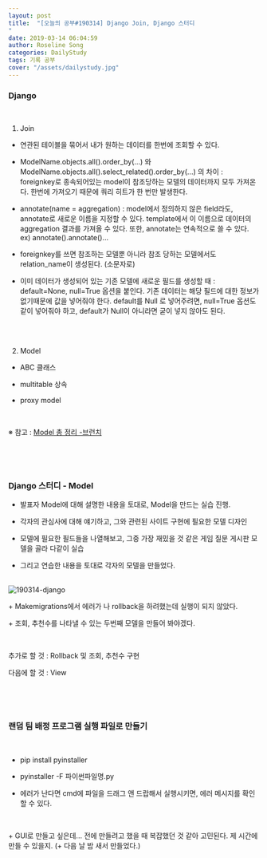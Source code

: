```yaml
---
layout: post
title:  "[오늘의 공부#190314] Django Join, Django 스터디
"
date: 2019-03-14 06:04:59
author: Roseline Song
categories: DailyStudy
tags: 기록 공부
cover: "/assets/dailystudy.jpg"
---
```


### Django 

<br>

1. Join 

- 연관된 테이블을 묶어서 내가 원하는 데이터를 한번에 조회할 수 있다.

- ModelName.objects.all().order_by(...) 와 ModelName.objects.all().select_related().order_by(...) 의 차이 : foreignkey로 종속되어있는 model이 참조당하는 모델의 데이터까지 모두 가져온다. 한번에 가져오기 때문에 쿼리 히트가 한 번만 발생한다.

- annotate(name = aggregation) : model에서 정의하지 않은 field라도, annotate로 새로운 이름을 지정할 수 있다. template에서 이 이름으로  데이터의 aggregation 결과를 가져올 수 있다. 또한, annotate는 연속적으로 쓸 수 있다. ex) annotate().annotate()...

- foreignkey를 쓰면 참조하는 모델뿐 아니라 참조 당하는 모델에서도 relation_name이 생성된다. (소문자로)

- 이미 데이터가 생성되어 있는 기존 모델에 새로운 필드를 생성할 때 : default=None, null=True 옵션을 붙인다. 기존 데이터는 해당 필드에 대한 정보가 없기때문에 값을 넣어줘야 한다. default를 Null 로 넣어주려면, null=True 옵션도 같이 넣어줘야 하고, default가 Null이 아니라면 굳이 넣지 않아도 된다. 

<br>​

2. Model

- ABC 클래스

- multitable 상속

- proxy model

​

※ 참고 : [Model 총 정리 -브런치](https://brunch.co.kr/@ddangdol/1)

​

<br>

### Django 스터디 - Model 


- 발표자 Model에 대해 설명한 내용을 토대로, Model을 만드는 실습 진행.

- 각자의 관심사에 대해 얘기하고, 그와 관련된 사이트 구현에 필요한 모델 디자인

- 모델에 필요한 필드들을 나열해보고, 그중 가장 재밌을 것 같은 게임 질문 게시판 모델을 골라 다같이 실습 

- 그리고 연습한 내용을 토대로 각자의 모델을 만들었다.

<br>
<img src="https://postfiles.pstatic.net/MjAxOTAzMTdfMTQ0/MDAxNTUyODA0NTE3NTk0.20ZBAOmm7ify6EqS3bEna8fzbLTJKWEmae93z5Om9GQg.530yVAZk-S3EL8M64No16h0iw0-NG3ZYXHF0TSCqOQ8g.JPEG.guseod24/SE-ba3834a2-80ce-4103-ba88-187e8d890c7b.jpg?type=w966" alt="190314-django">
<br>

\+ Makemigrations에서 에러가 나 rollback을 하려했는데 실행이 되지 않았다. 

\+ 조회, 추천수를 나타낼 수 있는 두번째 모델을 만들어 봐야겠다.

​

추가로 할 것 : Rollback 및 조회, 추천수 구현

다음에 할 것 : View 

​

​

### 랜덤 팀 배정 프로그램 실행 파일로 만들기 

<br>

- pip install pyinstaller 

- pyinstaller -F 파이썬파일명.py

- 에러가 난다면 cmd에 파일을 드래그 앤 드랍해서 실행시키면, 에러 메시지를 확인할 수 있다. 

​

\+ GUI로 만들고 싶은데... 전에 만들려고 했을 때 복잡했던 것 같아 고민된다. 제 시간에 만들 수 있을지. (\+ 다음 날 밤 새서 만들었다.)